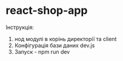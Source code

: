 # react-shop-app
Інструкція:
1) нод модулі в корінь директорії та client
2) Конфігурація бази даних dev.js
3) Запуск - npm run dev
